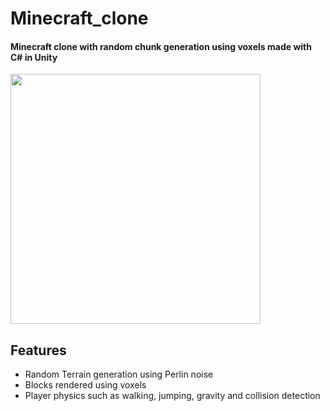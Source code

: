 # Minecraft_clone
#### Minecraft clone with random chunk generation using voxels made with C# in Unity

<img src="https://user-images.githubusercontent.com/66329929/211091892-01b12bf0-70bf-4bb2-bafc-2fa4f169afc2.JPG" width="400" />

## Features
- Random Terrain generation using Perlin noise
- Blocks rendered using voxels
- Player physics such as walking, jumping, gravity and collision detection
